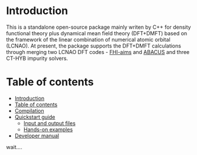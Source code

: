 # Introduction

This is a standalone open-source package mainly writen by C++ for density functional theory plus dynamical mean field theory (DFT+DMFT) based on the framework of the linear combination of numerical atomic orbital (LCNAO). At present, the package supports the DFT+DMFT calculations through merging two LCNAO DFT codes - [FHI-aims](https://fhi-aims.org/) and [ABACUS](https://github.com/abacusmodeling/abacus-develop) and three CT-HYB impurity solvers. 


# Table of contents

- [Introduction](#introduction)
- [Table of contents](#table-of-contents)
- [Compilation](docs/compilation.md)
- [Quickstart guide](#quickstart-guide)
  - [Input and output files](docs/input-output-files.md)
  - [Hands-on examples](docs/examples/hands-on-examples.md)
- [Developer manual](docs/developer.md)


wait....
